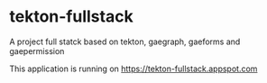 tekton-fullstack
================

A project full statck based on tekton, gaegraph, gaeforms and gaepermission

This application is running on https://tekton-fullstack.appspot.com
